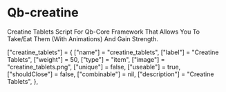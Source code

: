 # Qb-creatine
Creatine Tablets Script For Qb-Core Framework That Allows You To Take/Eat Them (With Animations) And Gain Strength.


["creatine_tablets"] = {
    ["name"] = "creatine_tablets",
    ["label"] = "Creatine Tablets",
    ["weight"] = 50,
    ["type"] = "item",
    ["image"] = "creatine_tablets.png",
    ["unique"] = false,
    ["useable"] = true,
    ["shouldClose"] = false,
    ["combinable"] = nil,
    ["description"] = "Creatine Tablets",
},

